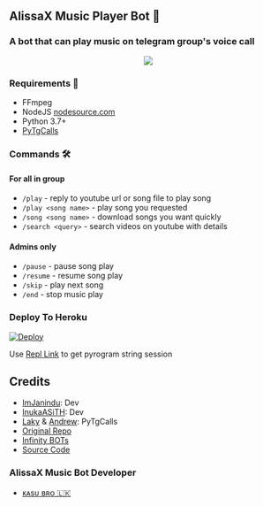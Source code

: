 <h2 align="centre">AlissaX Music Player Bot 🎵</h2>

### A bot that can play music on telegram group's voice call

<p align="center">
  <img src="https://telegra.ph/file/3fd7e3bb554f1e088eec5.jpg">
</p>

<h3>Requirements 📝</h3>

- FFmpeg
- NodeJS [nodesource.com](https://nodesource.com/)
- Python 3.7+
- [PyTgCalls](https://github.com/pytgcalls/pytgcalls)

### Commands 🛠
#### For all in group
- `/play` - reply to youtube url or song file to play song
- `/play <song name>` - play song you requested
- `/song <song name>` - download songs you want quickly
- `/search <query>` - search videos on youtube with details

#### Admins only
- `/pause` - pause song play
- `/resume` - resume song play
- `/skip` - play next song
- `/end` - stop music play

### Deploy To Heroku</h4>

[![Deploy](https://www.herokucdn.com/deploy/button.svg)](https://heroku.com/deploy?template=https://github.com/Madushankabro/MissAlissaX-Music)

Use [Repl Link](https://replit.com/@SpEcHiDe/GenerateStringSession) to get pyrogram string session

## Credits
- [ImJanindu](https://github.com/ImJanindu): Dev
- [InukaASiTH](https://github.com/InukaAsith): Dev
- [Laky](https://github.com/Laky-64) & [Andrew](https://github.com/AndrewLaneX): PyTgCalls
- [Original Repo](https://github.com/suprojects/CallsMusic)
- [Infinity BOTs](https://t.me/Infinity_BOTs)
- [Source Code](https://github.com/ImJanindu/GroupMusicBot)

### AlissaX Music Bot Developer
- [ᴋᴀsᴜ ʙʀᴏ 🇱🇰](https://t.me/kasu_bro)
